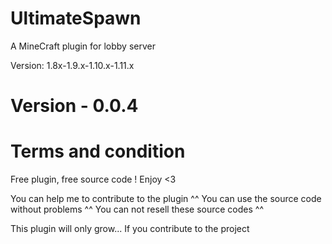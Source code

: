 # UltimateSpawn
A MineCraft plugin for lobby server

Version: 1.8x-1.9.x-1.10.x-1.11.x

# Version - 0.0.4

# Terms and condition

Free plugin, free source code ! Enjoy <3

You can help me to contribute to the plugin ^^
You can use the source code without problems ^^
You can not resell these source codes ^^

This plugin will only grow... If you contribute to the project
